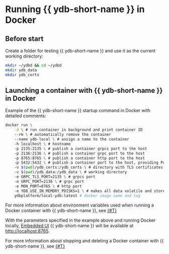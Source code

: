 # Running {{ ydb-short-name }} in Docker

## Before start

Create a folder for testing {{ ydb-short-name }} and use it as the current working directory:

```bash
mkdir ~/ydbd && cd ~/ydbd
mkdir ydb_data
mkdir ydb_certs
```

## Launching a container with {{ ydb-short-name }} in Docker

Example of the {{ ydb-short-name }} startup command in Docker with detailed comments:

```bash
docker run \
    -d \ # run container in background and print container ID
    --rm \ # automatically remove the container
    --name ydb-local \ # assign a name to the container
    -h localhost \ # hostname
    -p 2135:2135 \ # publish a container grpcs port to the host 
    -p 2136:2136 \ # publish a container grpc port to the host 
    -p 8765:8765 \ # publish a container http port to the host 
    -p 5432:5432 \ # publish a container port to the host, providing PostgreSQL compatibility
    -v $(pwd)/ydb_certs:/ydb_certs \ # directory with TLS certificates
    -v $(pwd)/ydb_data:/ydb_data \ # working directory
    -e GRPC_TLS_PORT=2135 \ # grpcs port
    -e GRPC_PORT=2136 \ # grpc port
    -e MON_PORT=8765 \ # http port
    -e YDB_USE_IN_MEMORY_PDISKS=1 \ # makes all data volatile and stored only in RAM
    ydbplatform/local-ydb:latest # docker image name and tag
```

For more information about environment variables used when running a Docker container with {{ ydb-short-name }}, see [{#T}](environment.md)

With the parameters specified in the example above and running Docker locally, [Embedded UI](../embedded-ui/index.md) {{ ydb-short-name }} will be available at [http://localhost:8765](http://localhost:8765).

For more information about stopping and deleting a Docker container with {{ ydb-short-name }}, see [{#T}](cleanup.md)
